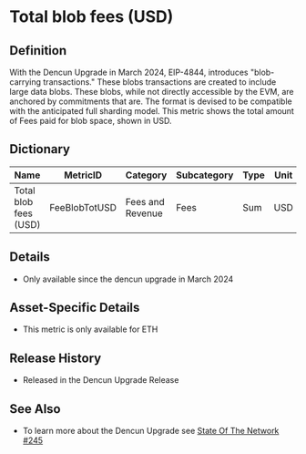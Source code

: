 # Total blob fees (USD)

## Definition

With the Dencun Upgrade in March 2024, EIP-4844, introduces "blob-carrying transactions." These blobs transactions are created to include large data blobs. These blobs, while not directly accessible by the EVM, are anchored by commitments that are. The format is devised to be compatible with the anticipated full sharding model.  This metric shows the total amount of Fees paid for blob space, shown in USD.

## Dictionary

| Name                  | MetricID      | Category         | Subcategory | Type | Unit | Interval               |
| --------------------- | ------------- | ---------------- | ----------- | ---- | ---- | ---------------------- |
| Total blob fees (USD) | FeeBlobTotUSD | Fees and Revenue | Fees        | Sum  | USD  | 1 day, 1 block, 1 hour |

## Details

* Only available since the dencun upgrade in March 2024

## Asset-Specific Details

* This metric is only available for ETH

## Release History

* Released in the Dencun Upgrade Release

## See Also

* To learn more about the Dencun Upgrade see [State Of The Network #245](https://coinmetrics.substack.com/p/state-of-the-network-issue-245)

